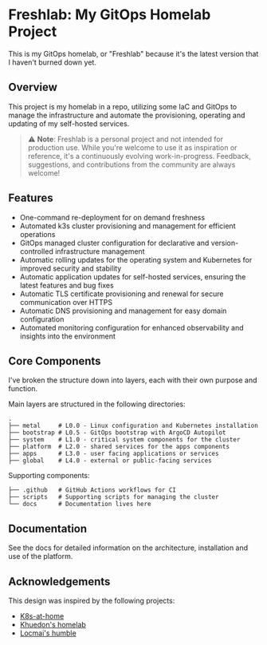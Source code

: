 # Freshlab: My GitOps Homelab Project

This is my GitOps homelab, or "Freshlab" because it's the latest version that I haven't burned down yet.

## Overview

This project is my homelab in a repo, utilizing some IaC and GitOps to manage the infrastructure and automate the provisioning, operating and updating of my self-hosted services.

> ⚠️ **Note**: Freshlab is a personal project and not intended for production use. While you're welcome to use it as inspiration or reference, it's a continuously evolving work-in-progress. Feedback, suggestions, and contributions from the community are always welcome!

## Features

- One-command re-deployment for on demand freshness
- Automated k3s cluster provisioning and management for efficient operations
- GitOps managed cluster configuration for declarative and version-controlled infrastructure management
- Automatic rolling updates for the operating system and Kubernetes for improved security and stability
- Automatic application updates for self-hosted services, ensuring the latest features and bug fixes
- Automatic TLS certificate provisioning and renewal for secure communication over HTTPS
- Automatic DNS provisioning and management for easy domain configuration
- Automated monitoring configuration for enhanced observability and insights into the environment

## Core Components

I've broken the structure down into layers, each with their own purpose and function.

Main layers are structured in the following directories:

``` shell
.
├── metal     # L0.0 - Linux configuration and Kubernetes installation
├── bootstrap # L0.5 - GitOps bootstrap with ArgoCD Autopilot
├── system    # L1.0 - critical system components for the cluster
├── platform  # L2.0 - shared services for the apps components
├── apps      # L3.0 - user facing applications or services
├── global    # L4.0 - external or public-facing services
```

Supporting components:

``` shell
├── .github   # GitHub Actions workflows for CI
├── scripts   # Supporting scripts for managing the cluster
└── docs      # Documentation lives here
```

## Documentation

See the docs for detailed information on the architecture, installation and use of the platform.

## Acknowledgements

This design was inspired by the following projects:

- [K8s-at-home](https://github.com/k8s-at-home)
- [Khuedon's homelab](https://github.com/khuedoan/homelab)
- [Locmai's humble](https://github.com/locmai/humble)
